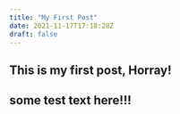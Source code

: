 ```yaml
---
title: "My First Post"
date: 2021-11-17T17:18:28Z
draft: false
---
```



## This is my first post, Horray!

## some test text here!!!







